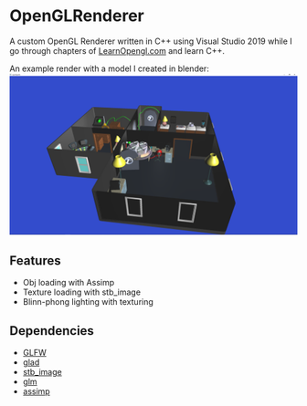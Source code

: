 # OpenGLRenderer
A custom OpenGL Renderer written in C++ using Visual Studio 2019 while I go through chapters of [LearnOpengl.com](https://learnopengl.com) and learn C++.

An example render with a model I created in blender:
![render](./Render.png)

## Features
* Obj loading with Assimp
* Texture loading with stb_image
* Blinn-phong lighting with texturing
## Dependencies

* [GLFW](https://www.glfw.org)
* [glad](https://glad.dav1d.de)
* [stb_image](https://github.com/nothings/stb)
* [glm](https://github.com/g-truc/glm)
* [assimp](https://github.com/assimp/assimp)